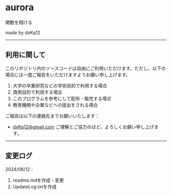 # aurora

関数を翔ける  

made by dxKq12  

---
## 利用に関して

このリポジトリ内のソースコードは自由にご利用いただけます。ただし、以下の場合には一度ご報告をいただけますようお願い申し上げます。

1. 大学の卒業研究などの学術目的で利用する場合
2. 商用目的で利用する場合
3. このプログラムを参考にして配布・販売する場合
4. 教育機関や企業などへの提出をされる場合

ご報告は以下の連絡先までお願いいたします：
- dxKq12@gmail.com
ご理解とご協力のほど、よろしくお願い申し上げます。

---
## 変更ログ  
2024/06/12：
1. readme.mdを作成・変更
2. UpdateLog.txtを作成

